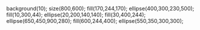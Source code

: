 background(10); size(800,600); fill(170,244,170); ellipse(400,300,230,500); fill(10,300,44); ellipse(20,200,140,140); fill(30,400,244); ellipse(650,450,900,280); fill(600,244,400); ellipse(550,350,300,300);
